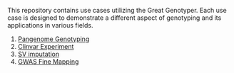 This repository contains use cases utilizing the Great Genotyper. Each use case is designed to demonstrate a different aspect of genotyping and its applications in various fields.
1. [Pangenome Genotyping](https://github.com/dib-lab/TheGreatGenotyper_usecases/blob/main/Pangenome_Genotyping/README.md)
2. [Clinvar Experiment](https://github.com/dib-lab/TheGreatGenotyper_usecases/blob/main/Clinvar/README.md)
3. [SV imputation](https://github.com/dib-lab/TheGreatGenotyper_usecases/blob/main/Imputation/README.md)
4. [GWAS Fine Mapping](https://github.com/dib-lab/TheGreatGenotyper_usecases/blob/main/GWAS_Fine_Mapping/README.md) 

